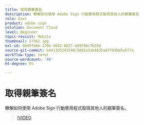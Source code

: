 ```yaml
---
title: 取得親筆簽名
description: 瞭解如何使用 Adobe Sign 行動應用程式取得其他人的親筆簽名
role: User
product: adobe sign
solution: Document Cloud
level: Beginner
topic-revisit: Mobile
thumbnail: 17362.jpg
exl-id: 0b45fb6b-170e-4842-8627-dd9f0bc7b25d
source-git-commit: b4413d3243190c5892a3ab4635ad3f03bb5a5f7a
workflow-type: tm+mt
source-wordcount: '40'
ht-degree: 0%

---
```


# 取得親筆簽名

瞭解如何使用 Adobe Sign 行動應用程式取得其他人的親筆簽名。

>[!VIDEO](https://video.tv.adobe.com/v/17362?hidetitle=true)

